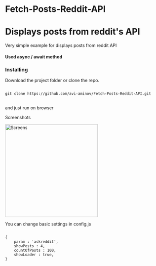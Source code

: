 # Fetch-Posts-Reddit-API

<h1>Displays posts from reddit's API</h1>
<p>
Very simple example for displays posts from reddit API
</p>

<h4>Used async / await method</h4>

<h3>Installing</h3>

Download the project folder or clone the repo.

<pre>
<code>
git clone https://github.com/avi-aminov/Fetch-Posts-Reddit-API.git
</code>
</pre>

and just run on browser

<p>Screenshots</p>

<img src="https://github.com/avi-aminov/Fetch-Posts-Reddit-API/blob/main/assets/img/screenshots.png" alt="Screens"  style="width:300px;">

<p>You can change basic settings in config.js</p>
<pre>
<code>
{
    param : 'askreddit',
    showPosts : 4,
    countOfPosts : 100,
    showLoader : true,
}
</code>
</pre>